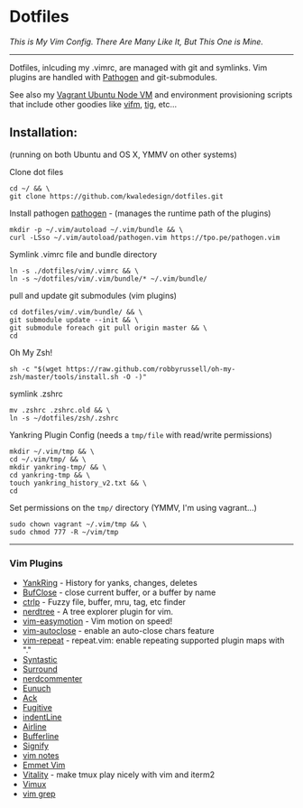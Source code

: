 # Dotfiles

*This is My Vim Config.  There Are Many Like It, But This One is Mine.*

---

Dotfiles, inlcuding my .vimrc, are managed with git and symlinks. Vim plugins are handled with [Pathogen](https://github.com/tpope/vim-pathogen) and git-submodules.

See also my [Vagrant Ubuntu Node VM](https://github.com/kwaledesign/vagrant_ubuntu_node_vm) and environment provisioning scripts that include other goodies like [vifm](http://vifm.info/), [tig](http://jonas.nitro.dk/tig/), etc...

## Installation:
(running on both Ubuntu and OS X, YMMV on other systems)

Clone dot files
```
cd ~/ && \
git clone https://github.com/kwaledesign/dotfiles.git
```

Install pathogen [pathogen](https://github.com/tpope/vim-pathogen) - (manages the runtime path of the plugins)
```
mkdir -p ~/.vim/autoload ~/.vim/bundle && \
curl -LSso ~/.vim/autoload/pathogen.vim https://tpo.pe/pathogen.vim
```

Symlink .vimrc file and bundle directory
```
ln -s ./dotfiles/vim/.vimrc && \
ln -s ~/dotfiles/vim/.vim/bundle/* ~/.vim/bundle/
```

pull and update git submodules (vim plugins)
```
cd dotfiles/vim/.vim/bundle/ && \
git submodule update --init && \
git submodule foreach git pull origin master && \
cd
```

Oh My Zsh!
```
sh -c "$(wget https://raw.github.com/robbyrussell/oh-my-zsh/master/tools/install.sh -O -)"
```
symlink .zshrc
```
mv .zshrc .zshrc.old && \
ln -s ~/dotfiles/zsh/.zshrc
```

Yankring Plugin Config (needs a `tmp/file` with read/write permissions)
```
mkdir ~/.vim/tmp && \
cd ~/.vim/tmp/ && \
mkdir yankring-tmp/ && \
cd yankring-tmp && \
touch yankring_history_v2.txt && \
cd
```
Set permissions on the `tmp/` directory (YMMV, I'm using vagrant...)
```
sudo chown vagrant ~/.vim/tmp && \
sudo chmod 777 -R ~/vim/tmp
```

---

### Vim Plugins 

* [YankRing](https://github.com/vim-scripts/YankRing.vim) - History for yanks, changes, deletes
* [BufClose](https://github.com/vim-scripts/BufClose.vim) - close current
  buffer, or a buffer by name
* [ctrlp](https://github.com/kien/ctrlp.vim) - Fuzzy file, buffer, mru, tag, etc finder
* [nerdtree](https://github.com/scrooloose/nerdtree) - A tree explorer plugin for vim.
* [vim-easymotion](https://github.com/Lokaltog/vim-easymotion) - Vim motion
  on speed!
* [vim-autoclose](https://github.com/Townk/vim-autoclose) - enable an
  auto-close chars feature
* [vim-repeat](https://github.com/tpope/vim-repeat) - repeat.vim: enable repeating supported plugin maps with "."
* [Syntastic](http://github.com/scrooloose/syntastic)
* [Surround](http://github.com/tpope/vim-surround)
* [nerdcommenter](https://github.com/scrooloose/nerdcommenter)
* [Eunuch](http://github.com/tpope/vim-eunuch)
* [Ack](http://github.com/mileszs/ack.vim)
* [Fugitive](http://github.com/tpope/vim-fugitive)
* [indentLine](http://github.com/Yggdroot/indentLine)
* [Airline](http://github.com/bling/vim-airline)
* [Bufferline](http://github.com/bling/vim-bufferline)
* [Signify](http://github.com/mhinz/vim-signify)
* [vim notes](https://github.com/xolox/vim-notes)
* [Emmet Vim](https://github.com/mattn/emmet-vim/)
* [Vitality](http://github.com/sjl/vitality.vim) - make tmux play nicely with vim and iterm2
* [Vimux](https://github.com/benmills/vimux)
* [vim grep](https://github.com/vim-scripts/grep.vim) 



